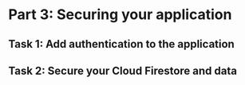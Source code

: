# Part 3: Securing your application

## Task 1: Add authentication to the application

## Task 2: Secure your Cloud Firestore and data